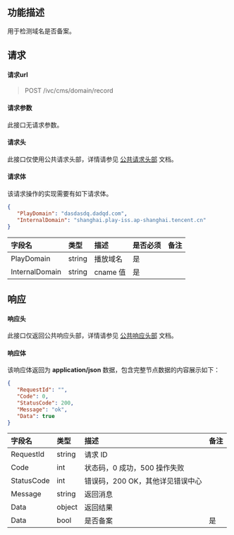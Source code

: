 ## 功能描述

用于检测域名是否备案。

## 请求

#### 请求url

> POST /ivc/cms/domain/record

#### 请求参数

此接口无请求参数。

#### 请求头

此接口仅使用公共请求头部，详情请参见 [公共请求头部](https://cloud.tencent.com/document/product/1344/50451) 文档。

#### 请求体

该请求操作的实现需要有如下请求体。

```json
{
   "PlayDomain": "dasdasdq.dadqd.com",
   "InternalDomain": "shanghai.play-iss.ap-shanghai.tencent.cn"
}
```

| 字段名         | 类型   | 描述     | 是否必须 | 备注 |
| :------------- | :----- | :------- | :------- | :--- |
| PlayDomain     | string | 播放域名 | 是       |      |
| InternalDomain | string | cname 值  | 是       |      |

## 响应

#### 响应头

此接口仅返回公共响应头部，详情请参见 [公共响应头部](https://cloud.tencent.com/document/product/1344/50452) 文档。

#### 响应体

该响应体返回为 **application/json** 数据，包含完整节点数据的内容展示如下：

```json
{
   "RequestId": "",
   "Code": 0,
   "StatusCode": 200,
   "Message": "ok",
   "Data": true
}
```

| 字段名     | 类型   | 描述                             | 备注 |
| :--------- | :----- | :------------------------------- | :--- |
| RequestId  | string | 请求 ID                           |      |
| Code       | int    | 状态码，0 成功，500 操作失败     |      |
| StatusCode | int    | 错误码，200 OK，其他详见错误中心 |      |
| Message    | string | 返回消息                         |      |
| Data       | object | 返回结果                         |      |
| Data   | bool | 是否备案 | 是       |      |
